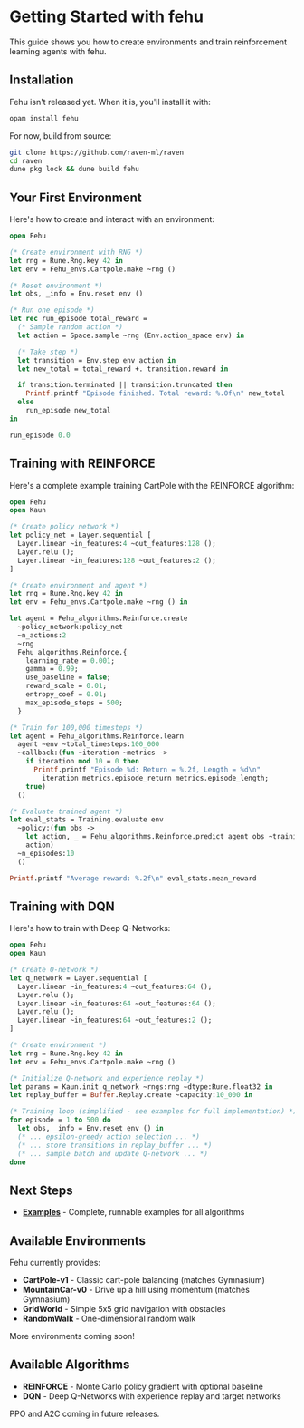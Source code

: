 # Getting Started with fehu

This guide shows you how to create environments and train reinforcement learning agents with fehu.

## Installation

Fehu isn't released yet. When it is, you'll install it with:

```bash
opam install fehu
```

For now, build from source:

```bash
git clone https://github.com/raven-ml/raven
cd raven
dune pkg lock && dune build fehu
```

## Your First Environment

Here's how to create and interact with an environment:

```ocaml
open Fehu

(* Create environment with RNG *)
let rng = Rune.Rng.key 42 in
let env = Fehu_envs.Cartpole.make ~rng ()

(* Reset environment *)
let obs, _info = Env.reset env ()

(* Run one episode *)
let rec run_episode total_reward =
  (* Sample random action *)
  let action = Space.sample ~rng (Env.action_space env) in

  (* Take step *)
  let transition = Env.step env action in
  let new_total = total_reward +. transition.reward in

  if transition.terminated || transition.truncated then
    Printf.printf "Episode finished. Total reward: %.0f\n" new_total
  else
    run_episode new_total
in

run_episode 0.0
```

## Training with REINFORCE

Here's a complete example training CartPole with the REINFORCE algorithm:

```ocaml
open Fehu
open Kaun

(* Create policy network *)
let policy_net = Layer.sequential [
  Layer.linear ~in_features:4 ~out_features:128 ();
  Layer.relu ();
  Layer.linear ~in_features:128 ~out_features:2 ();
]

(* Create environment and agent *)
let rng = Rune.Rng.key 42 in
let env = Fehu_envs.Cartpole.make ~rng () in

let agent = Fehu_algorithms.Reinforce.create
  ~policy_network:policy_net
  ~n_actions:2
  ~rng
  Fehu_algorithms.Reinforce.{
    learning_rate = 0.001;
    gamma = 0.99;
    use_baseline = false;
    reward_scale = 0.01;
    entropy_coef = 0.01;
    max_episode_steps = 500;
  }

(* Train for 100,000 timesteps *)
let agent = Fehu_algorithms.Reinforce.learn
  agent ~env ~total_timesteps:100_000
  ~callback:(fun ~iteration ~metrics ->
    if iteration mod 10 = 0 then
      Printf.printf "Episode %d: Return = %.2f, Length = %d\n"
        iteration metrics.episode_return metrics.episode_length;
    true)
  ()

(* Evaluate trained agent *)
let eval_stats = Training.evaluate env
  ~policy:(fun obs ->
    let action, _ = Fehu_algorithms.Reinforce.predict agent obs ~training:false in
    action)
  ~n_episodes:10
  ()

Printf.printf "Average reward: %.2f\n" eval_stats.mean_reward
```

## Training with DQN

Here's how to train with Deep Q-Networks:

```ocaml
open Fehu
open Kaun

(* Create Q-network *)
let q_network = Layer.sequential [
  Layer.linear ~in_features:4 ~out_features:64 ();
  Layer.relu ();
  Layer.linear ~in_features:64 ~out_features:64 ();
  Layer.relu ();
  Layer.linear ~in_features:64 ~out_features:2 ();
]

(* Create environment *)
let rng = Rune.Rng.key 42 in
let env = Fehu_envs.Cartpole.make ~rng ()

(* Initialize Q-network and experience replay *)
let params = Kaun.init q_network ~rngs:rng ~dtype:Rune.float32 in
let replay_buffer = Buffer.Replay.create ~capacity:10_000 in

(* Training loop (simplified - see examples for full implementation) *)
for episode = 1 to 500 do
  let obs, _info = Env.reset env () in
  (* ... epsilon-greedy action selection ... *)
  (* ... store transitions in replay_buffer ... *)
  (* ... sample batch and update Q-network ... *)
done
```

## Next Steps

- **[Examples](https://github.com/raven-ml/raven/tree/main/fehu/examples)** - Complete, runnable examples for all algorithms

## Available Environments

Fehu currently provides:

- **CartPole-v1** - Classic cart-pole balancing (matches Gymnasium)
- **MountainCar-v0** - Drive up a hill using momentum (matches Gymnasium)
- **GridWorld** - Simple 5x5 grid navigation with obstacles
- **RandomWalk** - One-dimensional random walk

More environments coming soon!

## Available Algorithms

- **REINFORCE** - Monte Carlo policy gradient with optional baseline
- **DQN** - Deep Q-Networks with experience replay and target networks

PPO and A2C coming in future releases.
